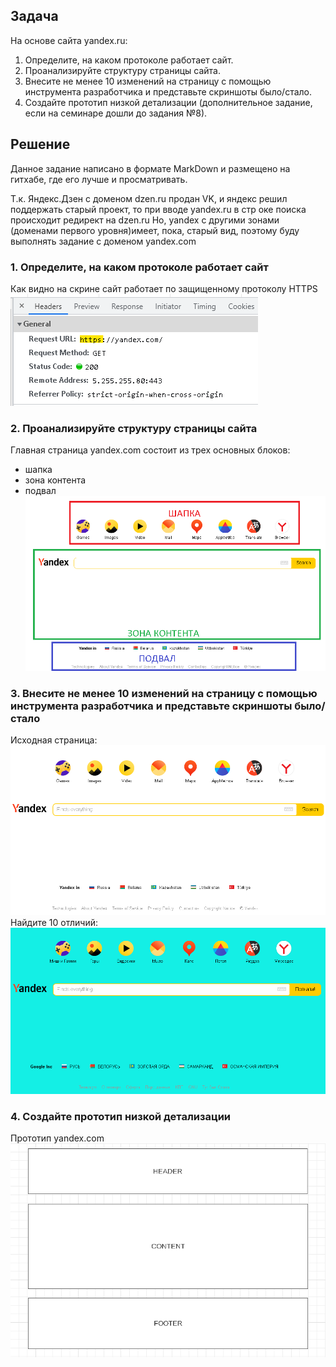 ## Задача 
На основе сайта yandex.ru:
1. Определите, на каком протоколе работает сайт.
2. Проанализируйте структуру страницы сайта.
3. Внесите не менее 10 изменений на страницу с помощью инструмента разработчика и представьте скриншоты было/стало.
4. Создайте прототип низкой детализации (дополнительное задание, если на семинаре дошли до задания №8).

## Решение
Данное задание написано в формате MarkDown и размещено
на гитхабе, где его лучше и просматривать.

Т.к. Яндекс.Дзен с доменом dzen.ru продан VK, и яндекс решил поддержать старый проект, то при вводе yandex.ru в стр оке поиска происходит редирект на dzen.ru
Но, yandex с другими зонами (доменами первого уровня)имеет, пока, старый вид, поэтому буду выполнять задание с доменом yandex.com
### 1. Определите, на каком протоколе работает сайт
Как видно на скрине сайт работает по защищенному протоколу HTTPS
![yandex](img/01.png)
### 2. Проанализируйте структуру страницы сайта
Главная страница yandex.com состоит из трех основных блоков:
- шапка
- зона контента
- подвал
![strucure](img/02.png)
### 3. Внесите не менее 10 изменений на страницу с помощью инструмента разработчика и представьте скриншоты было/стало
Исходная страница:
![source](img/03.png)
Найдите 10 отличий:
![ten](img/04.png)
### 4. Создайте прототип низкой детализации
Прототип yandex.com
![prototype](img/05.png)
